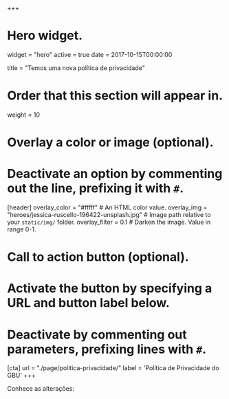 +++
# Hero widget.
widget = "hero"
active = true
date = 2017-10-15T00:00:00

title = "Temos uma nova política de privacidade"

# Order that this section will appear in.
weight = 10

# Overlay a color or image (optional).
#   Deactivate an option by commenting out the line, prefixing it with `#`.
[header]
  overlay_color = "#fffff"  # An HTML color value.
  overlay_img = "heroes/jessica-ruscello-196422-unsplash.jpg"  # Image path relative to your `static/img/` folder.
  overlay_filter = 0.1  # Darken the image. Value in range 0-1.

# Call to action button (optional).
#   Activate the button by specifying a URL and button label below.
#   Deactivate by commenting out parameters, prefixing lines with `#`.
[cta]
  url = "./page/politica-privacidade/"
  label = '<i class="fa "></i>Política de Privacidade do GBU'
+++

Conhece as alterações:

<script type="text/javascript">
  (function defer() {
    if (window.jQuery) {
      jQuery(document).ready(function(){
        GetLatestReleaseInfo();
      });
    } else {
      setTimeout(function() { defer() }, 50);
    }
  })();  
  function GetLatestReleaseInfo() {
    $.getJSON('https://api.github.com/repos/gcushen/hugo-academic/tags').done(function (json) {
      let release = json[0];
      // let downloadURL = release.zipball_url;
      $('#academic-release').text('Latest release ' + release.name);  
    });    
}  
</script>
